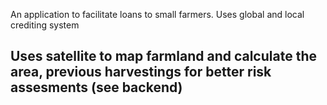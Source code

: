 An application to facilitate loans to small farmers. 
Uses global and local crediting system

## Uses satellite to map farmland and calculate the area, previous harvestings for better risk assesments (see backend)
